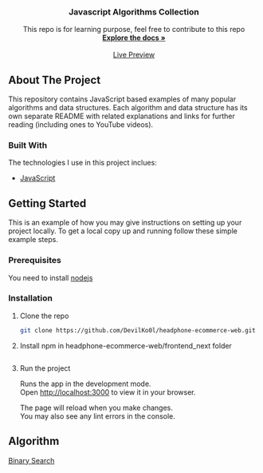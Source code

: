 <div align="center"> 

  <h3 align="center">Javascript Algorithms Collection</h3>

  <p align="center">
    This repo is for learning purpose, feel free to contribute to this repo
    <br />
    <a href="#"><strong>Explore the docs »</strong></a>
    <br />
    <br />
    <a href="">Live Preview</a>   
    
  </p>
</div>

<!-- ABOUT THE PROJECT -->
## About The Project
This repository contains JavaScript based examples of many popular algorithms and data structures. Each algorithm and data structure has its own separate README with related explanations and links for further reading (including ones to YouTube videos).

### Built With
The technologies I use in this project inclues:
* [JavaScript](https://developer.mozilla.org/en-US/docs/Web/JavaScript)

<!-- GETTING STARTED -->
## Getting Started
This is an example of how you may give instructions on setting up your project locally. To get a local copy up and running follow these simple example steps.

### Prerequisites
You need to install [nodejs](https://nodejs.org/en/)

### Installation

1. Clone the repo
   ```sh
   git clone https://github.com/DevilKo0l/headphone-ecommerce-web.git
   ```
2. Install npm in headphone-ecommerce-web/frontend_next folder
   ```
   
   ```
3. Run the project
 
   Runs the app in the development mode.\
   Open [http://localhost:3000](http://localhost:3000) to view it in your browser.

   The page will reload when you make changes.\
   You may also see any lint errors in the console.
   
<!-- ALGORITHM -->
## Algorithm
[Binary Search](https://github.com/DevilKo0l/javascript-algorithms-collection/tree/master/src/algorithms/search/binary-search)
